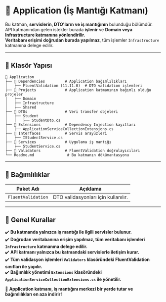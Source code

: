 ﻿# 📂 Application (İş Mantığı Katmanı)

Bu katman, **servislerin, DTO'ların ve iş mantığının** bulunduğu bölümdür.  
API katmanından gelen istekler burada **işlenir** ve **Domain veya Infrastructure katmanına yönlendirilir**.  
**Veritabanı erişimi doğrudan burada yapılmaz**, tüm işlemler `Infrastructure` katmanına delege edilir.

---

## 📌 Klasör Yapısı

```plaintext
📂 Application
├── 📂 Dependencies         # Application bağımlılıkları
│   ├── FluentValidation (11.11.0)  # DTO validation işlemleri
├── 📂 Projects             # Application katmanının bağımlı olduğu projeler
│   ├── Domain
│   ├── Infrastructure
│   ├── Shared
├── 📂 DTOs                 # Veri transfer objeleri
│   ├── Student
│   │   ├── StudentDto.cs
├── 📂 Extensions           # Dependency Injection kayıtları
│   ├── ApplicationServiceCollectionExtensions.cs
├── 📂 Interfaces           # Servis arayüzleri
│   ├── IStudentService.cs
├── 📂 Services             # Uygulama iş mantığı
│   ├── StudentService.cs
├── 📂 Validators           # FluentValidation doğrulayıcıları
└── Readme.md               # Bu katmanın dökümantasyonu
```

---

## 📌 Bağımlılıklar

| **Paket Adı**                              | **Açıklama**                                       |
| ------------------------------------------ | -------------------------------------------------- |
| `FluentValidation`                         | DTO validasyonları için kullanılır.                |

---

## 📌 Genel Kurallar

✔️ **Bu katmanda yalnızca iş mantığı ile ilgili servisler bulunur.**  
✔️ **Doğrudan veritabanına erişim yapılmaz, tüm veritabanı işlemleri `Infrastructure` katmanına delege edilir.**  
✔️ **API katmanı yalnızca bu katmandaki servislerle iletişim kurar.**  
✔️ **Tüm validasyon işlemleri `Validators` klasöründeki FluentValidation sınıfları ile yapılır.**  
✔️ **Bağımlılık yönetimi `Extensions` klasöründeki `ApplicationServiceCollectionExtensions.cs` ile yönetilir.**

🚀 **Application katmanı, iş mantığını merkezi bir yerde tutar ve bağımlılıkları en aza indirir!**
